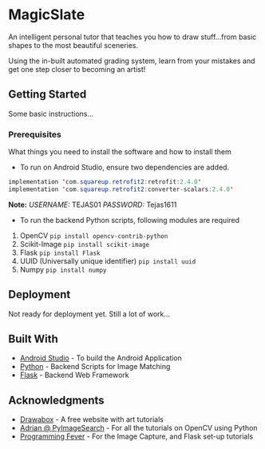 # MagicSlate
An intelligent personal tutor that teaches you how to draw stuff...from basic shapes to the most beautiful sceneries.

Using the in-built automated grading system, learn from your mistakes and get one step closer to becoming an artist! 

## Getting Started

Some basic instructions...

### Prerequisites

What things you need to install the software and how to install them

* To run on Android Studio, ensure two dependencies are added.
```java
implementation 'com.squareup.retrofit2:retrofit:2.4.0'
implementation 'com.squareup.retrofit2:converter-scalars:2.4.0'
```

**Note:** 
_USERNAME:_ TEJAS01
_PASSWORD:_ Tejas1611

* To run the backend Python scripts, following modules are required
1. OpenCV `pip install opencv-contrib-python`
2. Scikit-Image `pip install scikit-image`
3. Flask `pip install Flask`
4. UUID (Universally unique identifier) `pip install uuid`
5. Numpy `pip install numpy`

## Deployment

Not ready for deployment yet. Still a lot of work...

## Built With

* [Android Studio](https://developer.android.com/studio) - To build the Android Application
* [Python](https://www.python.org/) - Backend Scripts for Image Matching
* [Flask](https://flask.palletsprojects.com/en/1.1.x/) - Backend Web Framework

## Acknowledgments

* [Drawabox](https://drawabox.com/) - A free website with art tutorials
* [Adrian @ PyImageSearch](https://www.pyimagesearch.com/) - For all the tutorials on OpenCV using Python
* [Programming Fever](https://www.youtube.com/channel/UCUEu0jQiZGOMjix3vG8gyIg) - For the Image Capture, and Flask set-up tutorials

